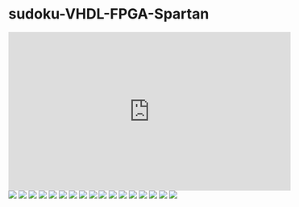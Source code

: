 # sudoku-VHDL-FPGA-Spartan
<iframe width="560" height="315" src="https://www.youtube.com/embed/Uvk0-8obJRI" frameborder="0" allow="accelerometer; autoplay; encrypted-media; gyroscope; picture-in-picture" allowfullscreen></iframe>
<img src = "https://i.imgur.com/egVHRIB.png">
<img src = "https://i.imgur.com/yNiqkpY.png">
<img src = "https://i.imgur.com/JBmaV2O.png">
<img src = "https://i.imgur.com/IMYBn8w.png">
<img src = "https://i.imgur.com/i5j4oL5.png">
<img src = "https://i.imgur.com/3zjw754.png">
<img src = "https://i.imgur.com/oAQUwIV.png">
<img src = "https://i.imgur.com/bxvfPxw.png">
<img src = "https://i.imgur.com/hf566BH.png">
<img src = "https://i.imgur.com/zNjJzLf.png">
<img src = "https://i.imgur.com/nzLBe7y.png">
<img src = "https://i.imgur.com/QQqD4uc.png">
<img src = "https://i.imgur.com/fTtG4Si.png">
<img src = "https://i.imgur.com/uejVMz3.png">
<img src = "https://i.imgur.com/uwgHfXz.png">
<img src = "https://i.imgur.com/Ffrt40X.png">
<img src = "https://i.imgur.com/pWEGWWo.png">
